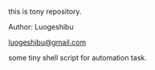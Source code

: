 this is tony repository.

Author: Luogeshibu

luogeshibu@gmail.com

some tiny shell script for automation task.
